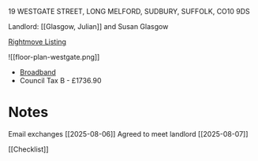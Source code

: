 19 WESTGATE STREET, LONG MELFORD, SUDBURY, SUFFOLK, CO10 9DS

Landlord: [[Glasgow, Julian]] and Susan Glasgow  

[Rightmove Listing](https://www.rightmove.co.uk/properties/164433530#/?channel=RES_LET) 

![[floor-plan-westgate.png]]

*  [Broadband](https://www.fibrely.co.uk/order/51e00c75-ba16-45fa-99a7-045c85b24d1d/personal-details)
*  Council Tax B - £1736.90
# Notes

Email exchanges [[2025-08-06]]
Agreed to meet landlord [[2025-08-07]] 

[[Checklist]]

